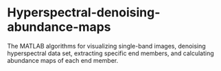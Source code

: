 # Hyperspectral-denoising-abundance-maps
The MATLAB algorithms for visualizing single-band images, denoising hyperspectral data set, extracting specific end members, and calculating abundance maps of each end member.

